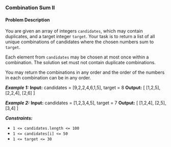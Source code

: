 ### Combination Sum II

#### Problem Description

You are given an array of integers `candidates`, which may contain duplicates, and a target integer `target`. Your task is to return a list of all unique combinations of candidates where the chosen numbers sum to `target`.

Each element from `candidates` may be chosen at most once within a combination. The solution set must not contain duplicate combinations.

You may return the combinations in any order and the order of the numbers in each combination can be in any order.

**_Example 1:_**
**Input:** candidates = [9,2,2,4,6,1,5], target = 8
**Output:** [
[1,2,5],
[2,2,4],
[2,6]
]

**_Example 2:_**
**Input:** candidates = [1,2,3,4,5], target = 7
**Output:** [
[1,2,4],
[2,5],
[3,4]
]

**_Constraints:_**

- `1 <= candidates.length <= 100`
- `1 <= candidates[i] <= 50`
- `1 <= target <= 30`

